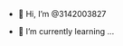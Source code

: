 - 👋 Hi, I’m @3142003827

- 🌱 I’m currently learning ...


<!---
3142003827/3142003827 is a ✨ special ✨ repository because its `README.md` (this file) appears on your GitHub profile.
You can click the Preview link to take a look at your changes.
--->
